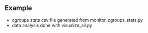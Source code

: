 ## Example
- cgroups stats csv file generated from monitor_cgroups_stats.py
- data analysis done with visualize_all.py
